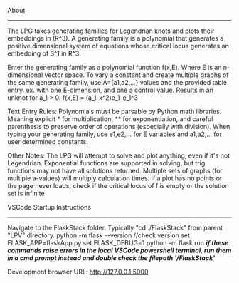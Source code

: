 About
*****
The LPG takes generating families for Legendrian knots and plots their embeddings in \(R^3\).
A generating family is a polynomial that generates a positive dimensional system of equations
whose critical locus generates an embedding of S^1 in R^3.

Enter the generating family as a polynomial function f(x,E). Where E is an n-dimensional vector space.
To vary a constant and create multiple graphs of the same generating family, use A={a1,a2,...}
values and the provided table entry. 
ex. with one E-dimension, and one a control value. Results in an unknot for a_1 > 0. 
f(x,E) = (a_1-x^2)e_1-e_1^3

Text Entry Rules:
Polynomials must be parsable by Python math libraries. Meaning explicit * for multiplication, 
** for exponentiation, and careful parenthesis to preserve order of operations (especially with division).
When typing your generating family, use e1,e2,... for E variables and a1,a2,... for user determined constants. 

Other Notes:
The LPG will attempt to solve and plot anything, even if it's not Legendrian. 
Exponential functions are supported in solving, but trig functions may not have all solutions returned.
Multiple sets of graphs (for multiple a-values) will multiply calculation times.
If a plot has no points or the page never loads, 
check if the critical locus of f is empty or the solution set is infinite


VSCode Startup Instructions
***************************
Navigate to the FlaskStack folder. Typically "cd ./FlaskStack" from parent "LPV" directory.
python -m flask --version //check version
set FLASK_APP=flaskApp.py
set FLASK_DEBUG=1
python -m flask run
*******if these commands raise errors in the local VSCode powershell terminal, 
run them in a cmd prompt instead and double check the filepath '/FlaskStack'*******

Development browser URL: http://127.0.0.1:5000

